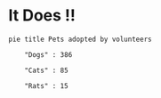 # It Does !!

```mermaid
pie title Pets adopted by volunteers

    "Dogs" : 386

    "Cats" : 85

    "Rats" : 15
```

